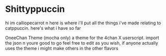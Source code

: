 # Shittyppuccin
hi im calliopecarrot n here is where i'll put all the things i've made relating to catppuccin. here's what i have so far

OneeChan Theme (mocha only)
a theme for the 4chan X userscript. import the json n youre good to go
feel free to edit as you wish, if anyone actually uses the theme i might make others in the other flavors
